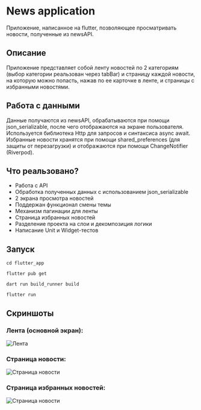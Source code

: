 # News application

Приложение, написанное на flutter, позволяющее просматривать новости, полученные из newsAPI.

## Описание

Приложение представляет собой ленту новостей по 2 категориям (выбор категории реальзован через tabBar) и страницу каждой новости, на которую можно попасть, нажав по ее карточке в ленте, и страницы с избранными новостями.

## Работа с данными

Данные получаются из newsAPI, обрабатываются при помощи json_serializable, после чего отображаются на экране пользователя. Используется библиотека Http для запросов и синтаксиса async await.
Избранные новости хранятся при помощи shared_preferences (для защиты от перезагрузки) и отображаются при помощи ChangeNotifier (Riverpod).


## Что реальзовано?

- Работа с API
- Обработка полученных данных с использованием json_serializable
- 2 экрана просмотра новостей
- Поддержан функционал смены темы
- Механизм пагинации для ленты
- Страница избранных новостей
- Разделение проекта на слои и декомпозиция логики
- Написание Unit и Widget-тестов

## Запуск

```terminal
cd flutter_app
```

```terminal
flutter pub get
```

```terminal
dart run build_runner build 
```

```terminal
flutter run
```

## Скриншоты

### Лента (основной экран):

![Лента](https://github.com/ArsPro13/flutter-hw-1/blob/main/screenshots/main.jpg)

### Страница новости:

![Страница новости](https://github.com/ArsPro13/flutter-hw-1/blob/main/screenshots/article.jpg)

### Страница избранных новостей:

![Страница новости](https://github.com/ArsPro13/flutter-hw-1/blob/main/screenshots/liked.jpg)

